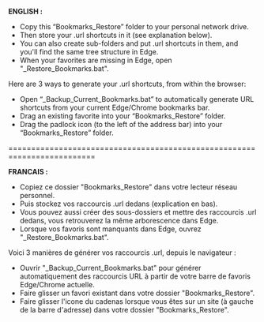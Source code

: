 
**ENGLISH :**

- Copy this “Bookmarks_Restore” folder to your personal network drive.
- Then store your .url shortcuts in it (see explanation below).
- You can also create sub-folders and put .url shortcuts in them, and you'll find the same tree structure in Edge.
- When your favorites are missing in Edge, open "_Restore_Bookmarks.bat".


Here are 3 ways to generate your .url shortcuts, from within the browser:
- Open “_Backup_Current_Bookmarks.bat” to automatically generate URL shortcuts from your current Edge/Chrome bookmarks bar.
- Drag an existing favorite into your “Bookmarks_Restore” folder.
- Drag the padlock icon (to the left of the address bar) into your “Bookmarks_Restore” folder.


=========================================================================


**FRANCAIS :**

- Copiez ce dossier "Bookmarks_Restore" dans votre lecteur réseau personnel.
- Puis stockez vos raccourcis .url dedans (explication en bas).
- Vous pouvez aussi créer des sous-dossiers et mettre des raccourcis .url dedans, vous retrouverez la même arborescence dans Edge.
- Lorsque vos favoris sont manquants dans Edge, ouvrez "_Restore_Bookmarks.bat".


Voici 3 manières de générer vos raccourcis .url, depuis le navigateur :
- Ouvrir "_Backup_Current_Bookmarks.bat" pour générer automatiquement des raccourcis URL à partir de votre barre de favoris Edge/Chrome actuelle.
- Faire glisser un favori existant dans votre dossier "Bookmarks_Restore".
- Faire glisser l'icone du cadenas lorsque vous êtes sur un site (à gauche de la barre d'adresse) dans votre dossier "Bookmarks_Restore".
